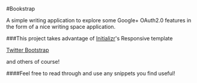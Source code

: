 #Bookstrap

A simple writing application to explore some Google+ OAuth2.0 features in the form of a nice writing space application.

###This project takes advantage of
[Initializr](http://www.initializr.com/)'s Responsive template

[Twitter Bootstrap](http://twitter.github.com/bootstrap/)

and others of course!

####Feel free to read through and use any snippets you find useful!